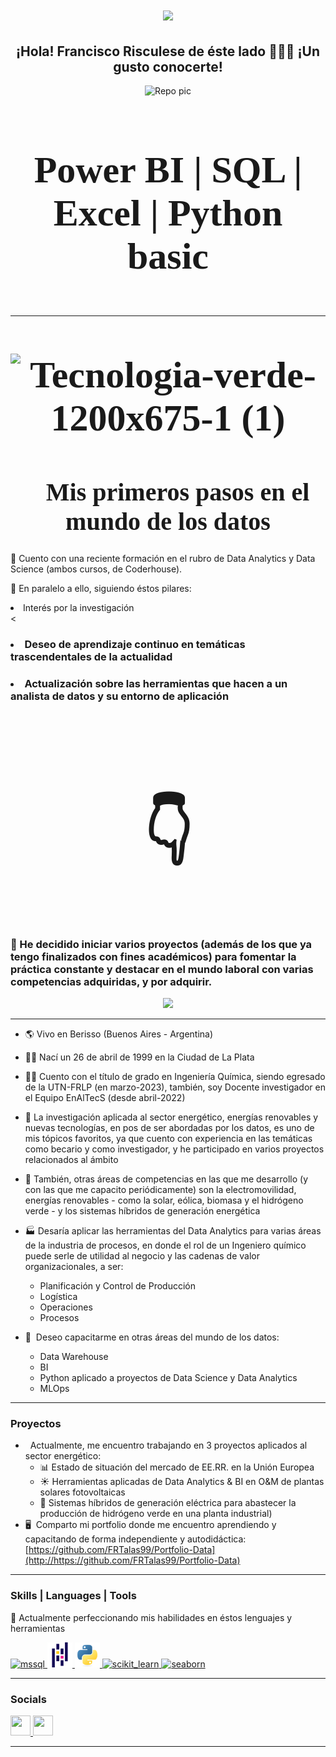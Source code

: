 <div align="center">
 
![](https://github.com/Anmol-Baranwal/Cool-GIFs-For-GitHub/assets/74038190/5f6597b4-ff7c-4415-9272-d95759df842f)
===========================================================================================================================================

¡Hola! Francisco Risculese de éste lado 👨‍💻🤝 ¡Un gusto conocerte!
-----------

<div align="center">

![Repo pic](https://github.com/FRTalas99/frtalas99/assets/147644289/fbc8906f-cd8e-4a88-be6f-33722baef568)


<h1 style= "font-family: 'Lexend'; font-size: 60px">
<b>Power BI | SQL | Excel | Python basic</b>

-----------

![Tecnologia-verde-1200x675-1 (1)](https://github.com/FRTalas99/frtalas99/assets/147644289/07454bf3-3dc3-474e-8fff-00aeb56fed95)

</div>
</div>

<div align="center">
 <h1 style= "font-family: 'Lexend'; font-size: 40px">👣Mis primeros pasos en el mundo de los datos</h1>
 
<div align="left">
📝 Cuento con una reciente formación en el rubro de Data Analytics y Data Science (ambos cursos, de Coderhouse).
 
📝 En paralelo a ello, siguiendo éstos pilares:
 
<li>Interés por la investigación</li><

 <h3><li>Deseo de aprendizaje continuo en temáticas trascendentales de la actualidad</li></h3>

 <h3><li>Actualización sobre las herramientas que hacen a un analista de datos y su entorno de aplicación</li></h3>

<div align="center">
 
 <h1 style= "font-family: 'Lexend'; font-size: 100px">👇</h1>

<div align="left">
    <h3>📝 He decidido iniciar varios proyectos (además de los que ya tengo finalizados con fines académicos) para fomentar la práctica constante y destacar en el mundo laboral con varias competencias adquiridas, y por adquirir.</h3>

</div>
</div>
</div>

<div align="center">

![](https://user-images.githubusercontent.com/74038190/212750672-2f3f2b50-c84f-4ed8-a60a-849ae69ff9df.gif)

</div>

-----------------------------------------------------------

<div align="left">

* 🌎  Vivo en Berisso (Buenos Aires - Argentina)
* 🙋‍♂  Nací un 26 de abril de 1999 en la Ciudad de La Plata
* 👨‍🎓  Cuento con el título de grado en Ingeniería Química, siendo egresado de la UTN-FRLP (en marzo-2023), también, soy Docente investigador en el Equipo EnAlTecS (desde abril-2022)
* 🔎  La investigación aplicada al sector energético, energías renovables y nuevas tecnologías, en pos de ser abordadas por los datos, es uno de mis tópicos favoritos, ya que cuento con experiencia en las temáticas como becario y como investigador, y he participado en varios proyectos relacionados al ámbito
* 📖  También, otras áreas de competencias en las que me desarrollo (y con las que me capacito periódicamente) son la electromovilidad, energías renovables - como la solar, eólica, biomasa y el hidrógeno verde - y los sistemas híbridos de generación energética
* 🏭  Desaría aplicar las herramientas del Data Analytics para varias áreas de la industria de procesos, en donde el rol de un Ingeniero químico puede serle de utilidad al negocio y las cadenas de valor organizacionales, a ser:

  * Planificación y Control de Producción
  * Logística
  * Operaciones
  * Procesos

* 🧠  Deseo capacitarme en otras áreas del mundo de los datos:
  *  Data Warehouse
  *  BI
  *  Python aplicado a proyectos de Data Science y Data Analytics
  *  MLOps
-----------------------------------------------------------

### Proyectos
*   Actualmente, me encuentro trabajando en 3 proyectos aplicados al sector energético:
  * 📊  Estado de situación del mercado de EE.RR. en la Unión Europea
  * ☀️  Herramientas aplicadas de Data Analytics & BI en O&M de plantas solares fotovoltaicas
  * 🔋  Sistemas híbridos de generación eléctrica para abastecer la producción de hidrógeno verde en una planta industrial)
* 🖥️  Comparto mi portfolio donde me encuentro aprendiendo y capacitando de forma independiente y autodidáctica: [https://github.com/FRTalas99/Portfolio-Data](http://https://github.com/FRTalas99/Portfolio-Data)
-----------------------------------------------------------

### Skills | Languages | Tools

🚧  Actualmente perfeccionando mis habilidades en éstos lenguajes y herramientas
<p align="left"> <a href="https://www.microsoft.com/en-us/sql-server" target="_blank" rel="noreferrer"> <img src="https://www.svgrepo.com/show/303229/microsoft-sql-server-logo.svg" alt="mssql" width="40" height="40"/> </a> <a href="https://pandas.pydata.org/" target="_blank" rel="noreferrer"> <img src="https://raw.githubusercontent.com/devicons/devicon/2ae2a900d2f041da66e950e4d48052658d850630/icons/pandas/pandas-original.svg" alt="pandas" width="40" height="40"/> </a> <a href="https://www.python.org" target="_blank" rel="noreferrer"> <img src="https://raw.githubusercontent.com/devicons/devicon/master/icons/python/python-original.svg" alt="python" width="40" height="40"/> </a> <a href="https://scikit-learn.org/" target="_blank" rel="noreferrer"> <img src="https://upload.wikimedia.org/wikipedia/commons/0/05/Scikit_learn_logo_small.svg" alt="scikit_learn" width="40" height="40"/> </a> <a href="https://seaborn.pydata.org/" target="_blank" rel="noreferrer"> <img src="https://seaborn.pydata.org/_images/logo-mark-lightbg.svg" alt="seaborn" width="40" height="40"/> </a> </p>

-----------------------------------------------------------

### Socials

<p align="left"> <a href="https://www.github.com/FRTalas99" target="_blank" rel="noreferrer"> <picture> <source media="(prefers-color-scheme: dark)" srcset="https://raw.githubusercontent.com/danielcranney/readme-generator/main/public/icons/socials/github-dark.svg" /> <source media="(prefers-color-scheme: light)" srcset="https://raw.githubusercontent.com/danielcranney/readme-generator/main/public/icons/socials/github.svg" /> <img src="https://raw.githubusercontent.com/danielcranney/readme-generator/main/public/icons/socials/github.svg" width="32" height="32" /> </picture> </a> <a href="https://www.linkedin.com/in/francisco-risculese/" target="_blank" rel="noreferrer"> <picture> <source media="(prefers-color-scheme: dark)" srcset="https://raw.githubusercontent.com/danielcranney/readme-generator/main/public/icons/socials/linkedin-dark.svg" /> <source media="(prefers-color-scheme: light)" srcset="https://raw.githubusercontent.com/danielcranney/readme-generator/main/public/icons/socials/linkedin.svg" /> <img src="https://raw.githubusercontent.com/danielcranney/readme-generator/main/public/icons/socials/linkedin.svg" width="32" height="32" /> </picture> </a></p>

-----------------------------------------------------------
